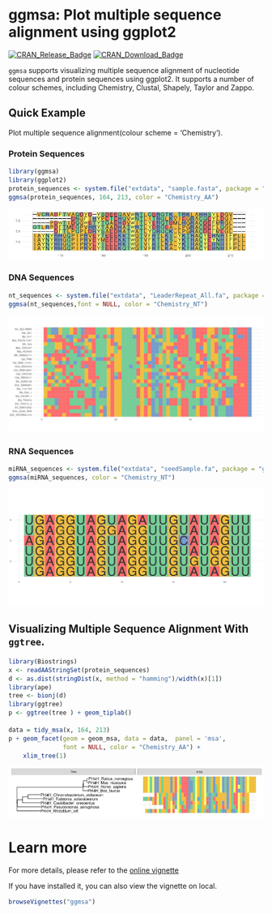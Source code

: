 
<!-- README.md is generated from README.Rmd. Please edit that file -->

# ggmsa: Plot multiple sequence alignment using ggplot2

<!-- badges: start -->

[![CRAN\_Release\_Badge](https://www.r-pkg.org/badges/version-ago/ggmsa)](https://cran.r-project.org/package=ggmsa)
[![CRAN\_Download\_Badge](https://cranlogs.r-pkg.org/badges/grand-total/ggmsa?color=green)](https://cran.r-project.org/package=ggmsa)
<!-- badges: end -->

`ggmsa` supports visualizing multiple sequence alignment of nucleotide
sequences and protein sequences using ggplot2. It supports a number of
colour schemes, including Chemistry, Clustal, Shapely, Taylor and Zappo.

## Quick Example

Plot multiple sequence alignment(colour scheme = ‘Chemistry’).

### Protein Sequences

``` r
library(ggmsa)
library(ggplot2)
protein_sequences <- system.file("extdata", "sample.fasta", package = "ggmsa")
ggmsa(protein_sequences, 164, 213, color = "Chemistry_AA")
```

![](man/figures/unnamed-chunk-2-1.png)<!-- -->

### DNA Sequences

``` r
nt_sequences <- system.file("extdata", "LeaderRepeat_All.fa", package = "ggmsa")
ggmsa(nt_sequences,font = NULL, color = "Chemistry_NT")
```

![](man/figures/unnamed-chunk-3-1.png)<!-- -->

### RNA Sequences

``` r
miRNA_sequences <- system.file("extdata", "seedSample.fa", package = "ggmsa")
ggmsa(miRNA_sequences, color = "Chemistry_NT")
```

![](man/figures/unnamed-chunk-4-1.png)<!-- -->

## Visualizing Multiple Sequence Alignment With `ggtree`.

``` r
library(Biostrings)
x <- readAAStringSet(protein_sequences)
d <- as.dist(stringDist(x, method = "hamming")/width(x)[1])
library(ape)
tree <- bionj(d)
library(ggtree)
p <- ggtree(tree ) + geom_tiplab()

data = tidy_msa(x, 164, 213)
p + geom_facet(geom = geom_msa, data = data,  panel = 'msa',
               font = NULL, color = "Chemistry_AA") +
    xlim_tree(1)
```

![](man/figures/unnamed-chunk-5-1.png)<!-- -->

# Learn more

For more details, please refer to the [online
vignette](https://cran.r-project.org/web/packages/ggmsa/vignettes/ggmsa.html)

If you have installed it, you can also view the vignette on local.

``` r
browseVignettes("ggmsa")
```
